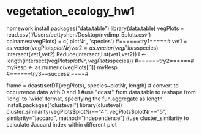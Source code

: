 # vegetation_ecology_hw1
homework
install.packages("data.table")
library(data.table)
vegPlots = read.csv('/Users/bettyshen/Desktop/nvdimp_5plots.csv')
colnames(vegPlots) = c('plotNr', 'species')
#======try1=====#
vet1 = as.vector(vegPlots$plotNr)
vet2 = as.vector(vegPlots$species)
intersect(vet1,vet2)
Reduce(intersect,list(vet1,vet2))
I <- length(intersect(vegPlots$plotNr,vegPlots$species))
#======try2======#
myResp <- as.numeric(vegPlots[,1])
myResp
#======try3==success!====#

frame = dcast(setDT(vegPlots), species~plotNr, length) # convert to occurrence data with 0 and 1
                                                       #use "dcast" from data.table to reshape from 'long' to 'wide' format, specifying the fun.aggregate as length.
install.packages("clusteval")
library(clusteval)
cluster_similarity(vegPlots$plotNr=="4", vegPlots$plotNr=="5", similarity="jaccard", method="independence") #use cluster_similarity to calculate Jaccard index within different plot
